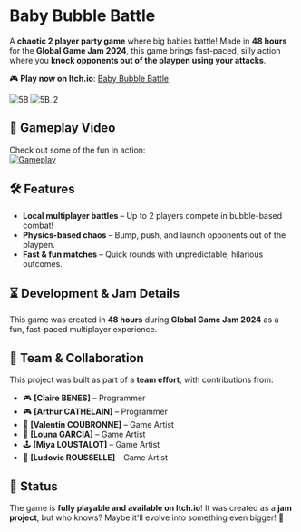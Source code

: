 # Baby Bubble Battle  

A **chaotic 2 player party game** where big babies battle! Made in **48 hours** for the **Global Game Jam 2024**, this game brings fast-paced, silly action where you **knock opponents out of the playpen using your attacks**.  

🎮 **Play now on Itch.io**: [Baby Bubble Battle](https://miya-loustalot.itch.io/baby-bubble-battle)  

![5B](https://github.com/user-attachments/assets/33770500-2fb6-43a0-bae8-08fae01a405a)
![5B_2](https://github.com/user-attachments/assets/a011c557-f20e-41aa-ab36-f74170b85aa2)

## 🎥 Gameplay Video  

Check out some of the fun in action:  
[![Gameplay](https://img.youtube.com/vi/T6x-f3ozjLE/0.jpg)](https://youtu.be/T6x-f3ozjLE)  

## 🛠️ Features  

- **Local multiplayer battles** – Up to 2 players compete in bubble-based combat!  
- **Physics-based chaos** – Bump, push, and launch opponents out of the playpen.  
- **Fast & fun matches** – Quick rounds with unpredictable, hilarious outcomes.  

## ⏳ Development & Jam Details  

This game was created in **48 hours** during **Global Game Jam 2024** as a fun, fast-paced multiplayer experience.  

## 👥 Team & Collaboration  

This project was built as part of a **team effort**, with contributions from:  

- 🎮 **[Claire BENES]** – Programmer
- 🎮 **[Arthur CATHELAIN]** – Programmer
- 🎨 **[Valentin COUBRONNE]** – Game Artist
- 🎨 **[Louna GARCIA]** – Game Artist
- 🕹️ **[Miya LOUSTALOT]** – Game Artist
- 🎨 **[Ludovic ROUSSELLE]** – Game Artist

## 📌 Status  

The game is **fully playable and available on Itch.io**! It was created as a **jam project**, but who knows? Maybe it'll evolve into something even bigger! 🎈  

